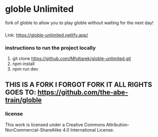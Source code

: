 # globle Unlimited
fork of globle to allow you to play globle without waiting for the next day!
###
Link: https://globle-unlimited.netlify.app/


### instructions to run the project locally
1. git clone https://github.com/Mhdtarek/globle-unlimited.git
2. npm install
3. npm run dev

## THIS IS A FORK I FORGOT FORK IT ALL RIGHTS GOES TO: https://github.com/the-abe-train/globle

### license
This work is licensed under a Creative Commons Attribution-NonCommercial-ShareAlike 4.0 International License.
